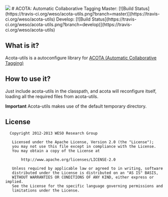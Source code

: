 <img src="http://weso.es/img/logo_acota_850.png">
# ACOTA:  Automatic Collaborative Tagging 
Master: [![Build Status](https://travis-ci.org/weso/acota-utils.png?branch=master)](https://travis-ci.org/weso/acota-utils)
Develop: [![Build Status](https://travis-ci.org/weso/acota-utils.png?branch=develop)](https://travis-ci.org/weso/acota-utils)


## What is it? ##
Acota-utils is a autoconfigure library for [ACOTA (Automatic Collaborative Tagging)](https://github.com/weso/acota-core "ACOTA (Automatic Collaborative Tagging)") 

## How to use it? ##
Just include acota-utils in the classpath, and acota will reconfigure itself, loading all
the required files from acota-utils.

**Important**
Acota-utils makes use of  the default temporary directory.

## License

```
  Copyright 2012-2013 WESO Research Group

   Licensed under the Apache License, Version 2.0 (the "License");
   you may not use this file except in compliance with the License.
   You may obtain a copy of the License at

       http://www.apache.org/licenses/LICENSE-2.0

   Unless required by applicable law or agreed to in writing, software
   distributed under the License is distributed on an "AS IS" BASIS,
   WITHOUT WARRANTIES OR CONDITIONS OF ANY KIND, either express or implied.
   See the License for the specific language governing permissions and
   limitations under the License.
```
